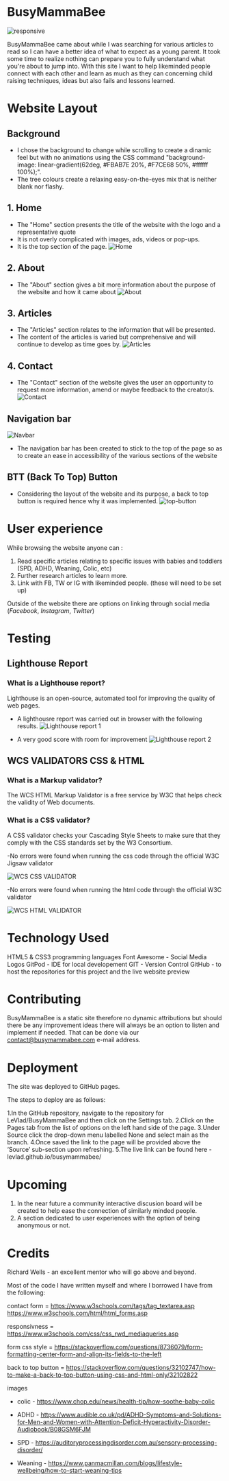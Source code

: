 # BusyMammaBee #
![responsive](https://user-images.githubusercontent.com/88729876/139558083-b82cce51-3c56-46e0-a6c7-323e784c2f0d.jpg)


 BusyMammaBee came about while I was searching for various articles to read so I can have a better idea of what to expect as a young parent. It took some time to realize nothing can prepare you to fully understand what you're about to jump into. With this site I want to help likeminded people connect with each other and learn as much as they can concerning child raising techniques, ideas but also fails and lessons learned.

 # Website Layout #
 
 ## Background ##
 
 - I chose the background to change while scrolling to create a dinamic feel but with no animations using the CSS command "background-image: linear-gradient(62deg, #FBAB7E 20%, #F7CE68 50%, #ffffff 100%);".
 - The tree colours create a relaxing easy-on-the-eyes mix that is neither blank nor flashy.

## 1. Home ##
- The  "Home" section presents the title of the website with the logo and a representative quote
- It is not overly complicated with images, ads, videos or pop-ups.
- It is the top section of the page.
![Home](https://user-images.githubusercontent.com/88729876/139558092-55d9e422-2fe4-4fc9-b13a-3740ca71ad3a.jpg)


## 2. About ##

- The "About" section gives a bit more information about the purpose of the website and how it came about
![About](https://user-images.githubusercontent.com/88729876/139558097-c6dea1b1-2dcc-49bf-bc73-add1c4ecaaf8.jpg)



## 3. Articles ##

- The "Articles" section relates to the information that will be presented.
- The content of the articles is varied but comprehensive and will continue to develop as time goes by.
 ![Articles](https://user-images.githubusercontent.com/88729876/139558098-93b651bd-26fc-4453-ac75-074f8d3c17e6.jpg)


## 4. Contact ##
 
 - The "Contact" section of the website gives the user an opportunity to request more information, amend or maybe feedback to the creator/s.
![Contact](https://user-images.githubusercontent.com/88729876/139558101-24682b87-6b8a-4b23-a420-eb70248dd671.jpg)


## Navigation bar ##

![Navbar](https://user-images.githubusercontent.com/88729876/139509138-1f14f79b-c316-4a5a-9e39-2930c2f554c2.jpg)

- The navigation bar has been created to stick to the top of the page so as to create an ease in accessibility of the various sections of the website

## BTT (Back To Top) Button ##

- Considering the layout of the website and its purpose, a back to top button is required hence why it was implemented.
![top-button](https://user-images.githubusercontent.com/88729876/139558992-42448d1b-f3d8-4fe4-8a54-cd07001ea6bc.jpg)

# User experience #

While browsing the website anyone can :

1. Read specific articles relating to specific issues with babies and toddlers (SPD, ADHD, Weaning, Colic, etc)
2. Further research articles to learn more.
3. Link with FB, TW or IG with likeminded people. (these will need to be set up)

Outside of the website there are options on linking through social media (*Facebook*, *Instagram*,  *Twitter*)



# Testing #


## Lighthouse Report ##

### What is a Lighthouse report? ###

Lighthouse is an open-source, automated tool for improving the quality of web pages.

- A lighthousre report was carried out in browser with the following results.
![Lighthouse report 1](https://user-images.githubusercontent.com/88729876/139559070-1d561523-9140-41ea-8445-0235c5fdffa7.jpg)

 - A very good score with room for improvement
![Lighthouse report 2](https://user-images.githubusercontent.com/88729876/139559072-5f5ebcee-9707-4680-8d5f-e087f75965c0.jpg)



## WCS VALIDATORS CSS & HTML ##

### What is a Markup validator? ###
The WCS HTML Markup Validator is a free service by W3C that helps check the validity of Web documents. 

### What is a CSS validator? ###
A CSS validator checks your Cascading Style Sheets to make sure that they comply with the CSS standards set by the W3 Consortium. 

-No errors were found when running the css code through the official W3C Jigsaw validator

![WCS CSS VALIDATOR](https://user-images.githubusercontent.com/88729876/138574373-ff97db7e-72a0-4f5e-85ee-acf1904e8185.jpg)

-No errors were found when running the html code through the official W3C validator

![WCS HTML VALIDATOR](https://user-images.githubusercontent.com/88729876/138574376-ce9890d5-61ff-4fd0-87f2-8c84bdd724f2.jpg)


# Technology Used #
HTML5 & CSS3 programming languages
Font Awesome - Social Media Logos
GitPod - IDE for local developement
GIT - Version Control
GitHub - to host the repositories for this project and the live website preview

# Contributing #

BusyMammaBee is a static site therefore no dynamic attributions but should there be any improvement ideas there will always be an option to listen and implement if needed. That can be done via our contact@busymammabee.com e-mail address.

# Deployment #
The site was deployed to GitHub pages.

The steps to deploy are as follows:

1.In the GitHub repository, navigate to the repository for LeVlad/BusyMammaBee and then click on the Settings tab.
2.Click on the Pages tab from the list of options on the left hand side of the page.
3.Under Source click the drop-down menu labelled None and select main as the branch.
4.Once saved the link to the page will be provided above the ‘Source’ sub-section upon refreshing.
5.The live link can be found here - levlad.github.io/busymammabee/

# Upcoming #

1. In the near future a community interactive discusion board will be created to help ease the connection of similarly minded people.
2. A section dedicated to user experiences with the option of being anonymous or not.


# Credits 

Richard Wells - an excellent mentor who will go above and beyond.

Most of the code I have written myself and where I borrowed I have from the following:

contact form = https://www.w3schools.com/tags/tag_textarea.asp
               https://www.w3schools.com/html/html_forms.asp

responsivness = https://www.w3schools.com/css/css_rwd_mediaqueries.asp

form css style = https://stackoverflow.com/questions/8736079/form-formatting-center-form-and-align-its-fields-to-the-left

back to top button = https://stackoverflow.com/questions/32102747/how-to-make-a-back-to-top-button-using-css-and-html-only/32102822


images

- colic - https://www.chop.edu/news/health-tip/how-soothe-baby-colic

- ADHD - https://www.audible.co.uk/pd/ADHD-Symptoms-and-Solutions-for-Men-and-Women-with-Attention-Deficit-Hyperactivity-Disorder-Audiobook/B08GSM6FJM

- SPD - https://auditoryprocessingdisorder.com.au/sensory-processing-disorder/

- Weaning - https://www.panmacmillan.com/blogs/lifestyle-wellbeing/how-to-start-weaning-tips


